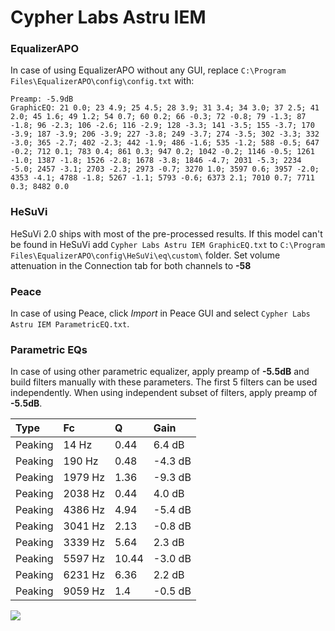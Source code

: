 # Cypher Labs Astru IEM

### EqualizerAPO
In case of using EqualizerAPO without any GUI, replace `C:\Program Files\EqualizerAPO\config\config.txt`
with:
```
Preamp: -5.9dB
GraphicEQ: 21 0.0; 23 4.9; 25 4.5; 28 3.9; 31 3.4; 34 3.0; 37 2.5; 41 2.0; 45 1.6; 49 1.2; 54 0.7; 60 0.2; 66 -0.3; 72 -0.8; 79 -1.3; 87 -1.8; 96 -2.3; 106 -2.6; 116 -2.9; 128 -3.3; 141 -3.5; 155 -3.7; 170 -3.9; 187 -3.9; 206 -3.9; 227 -3.8; 249 -3.7; 274 -3.5; 302 -3.3; 332 -3.0; 365 -2.7; 402 -2.3; 442 -1.9; 486 -1.6; 535 -1.2; 588 -0.5; 647 -0.2; 712 0.1; 783 0.4; 861 0.3; 947 0.2; 1042 -0.2; 1146 -0.5; 1261 -1.0; 1387 -1.8; 1526 -2.8; 1678 -3.8; 1846 -4.7; 2031 -5.3; 2234 -5.0; 2457 -3.1; 2703 -2.3; 2973 -0.7; 3270 1.0; 3597 0.6; 3957 -2.0; 4353 -4.1; 4788 -1.8; 5267 -1.1; 5793 -0.6; 6373 2.1; 7010 0.7; 7711 0.3; 8482 0.0
```

### HeSuVi
HeSuVi 2.0 ships with most of the pre-processed results. If this model can't be found in HeSuVi add
`Cypher Labs Astru IEM GraphicEQ.txt` to `C:\Program Files\EqualizerAPO\config\HeSuVi\eq\custom\` folder.
Set volume attenuation in the Connection tab for both channels to **-58**

### Peace
In case of using Peace, click *Import* in Peace GUI and select `Cypher Labs Astru IEM ParametricEQ.txt`.

### Parametric EQs
In case of using other parametric equalizer, apply preamp of **-5.5dB** and build filters manually
with these parameters. The first 5 filters can be used independently.
When using independent subset of filters, apply preamp of **-5.5dB**.

| Type    | Fc      |     Q | Gain    |
|:--------|:--------|:------|:--------|
| Peaking | 14 Hz   |  0.44 | 6.4 dB  |
| Peaking | 190 Hz  |  0.48 | -4.3 dB |
| Peaking | 1979 Hz |  1.36 | -9.3 dB |
| Peaking | 2038 Hz |  0.44 | 4.0 dB  |
| Peaking | 4386 Hz |  4.94 | -5.4 dB |
| Peaking | 3041 Hz |  2.13 | -0.8 dB |
| Peaking | 3339 Hz |  5.64 | 2.3 dB  |
| Peaking | 5597 Hz | 10.44 | -3.0 dB |
| Peaking | 6231 Hz |  6.36 | 2.2 dB  |
| Peaking | 9059 Hz |  1.4  | -0.5 dB |

![](https://raw.githubusercontent.com/jaakkopasanen/AutoEq/master/results/innerfidelity/sbaf-serious/Cypher%20Labs%20Astru%20IEM/Cypher%20Labs%20Astru%20IEM.png)